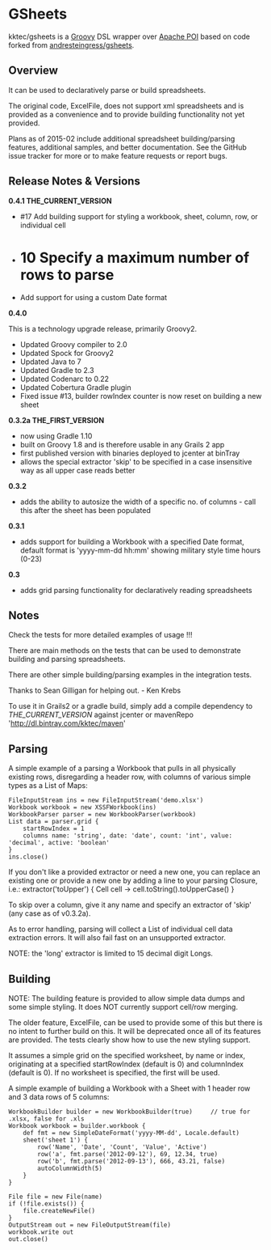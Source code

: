 GSheets
========

kktec/gsheets is a [Groovy](http://groovy.codehaus.org) DSL wrapper over [Apache POI](http://poi.apache.org) based on code forked from [andresteingress/gsheets](https://github.com/andresteingress/gsheets).

Overview
--------

It can be used to declaratively parse or build spreadsheets.

The original code, ExcelFile, does not support xml spreadsheets and is provided as a convenience and to provide building functionality not yet provided.

Plans as of 2015-02 include additional spreadsheet building/parsing features, additional samples, and better documentation.
See the GitHub issue tracker for more or to make feature requests or report bugs.



Release Notes & Versions
--------

__0.4.1 THE_CURRENT_VERSION__

* #17 Add building support for styling a workbook, sheet, column, row, or individual cell
* # 10 Specify a maximum number of rows to parse
* Add support for using a custom Date format 
 

__0.4.0__ 

This is a technology upgrade release, primarily Groovy2.
* Updated Groovy compiler to 2.0
* Updated Spock for Groovy2
* Updated Java to 7
* Updated Gradle to 2.3
* Updated Codenarc to 0.22
* Updated Cobertura Gradle plugin
* Fixed issue #13, builder rowIndex counter is now reset on building a new sheet

__0.3.2a THE_FIRST_VERSION__

* now using Gradle 1.10 
* built on Groovy 1.8 and is therefore usable in any Grails 2 app
* first published version with binaries deployed to jcenter at binTray
* allows the special extractor 'skip' to be specified in a case insensitive way as all upper case reads better
 
__0.3.2__

* adds the ability to autosize the width of a specific no. of columns - call this after the sheet has been populated

__0.3.1__

* adds support for building a Workbook with a specified Date format, default format is 'yyyy-mm-dd hh:mm' showing military style time hours (0-23)

__0.3__

* adds grid parsing functionality for declaratively reading spreadsheets



Notes
-----

Check the tests for more detailed examples of usage !!!

There are main methods on the tests that can be used to demonstrate building and parsing spreadsheets.

There are other simple building/parsing examples in the integration tests.

Thanks to Sean Gilligan for helping out. - Ken Krebs

To use it in Grails2 or a gradle build, simply add a compile dependency to *THE_CURRENT_VERSION* against jcenter or mavenRepo 'http://dl.bintray.com/kktec/maven'




Parsing
-------

A simple example of a parsing a Workbook that pulls in all physically existing rows, disregarding a header row, with columns of various simple types as a List of Maps:

    FileInputStream ins = new FileInputStream('demo.xlsx')
    Workbook workbook = new XSSFWorkbook(ins)
    WorkbookParser parser = new WorkbookParser(workbook)
    List data = parser.grid {
        startRowIndex = 1
        columns name: 'string', date: 'date', count: 'int', value: 'decimal', active: 'boolean'
    }
    ins.close()

If you don't like a provided extractor or need a new one, you can replace an existing one or provide a new one by adding a line to your parsing Closure, i.e.:
    extractor('toUpper') { Cell cell -> cell.toString().toUpperCase() }
    
To skip over a column, give it any name and specify an extractor of 'skip' (any case as of v0.3.2a).

As to error handling, parsing will collect a List of individual cell data extraction errors. It will also fail fast on an unsupported extractor.

NOTE: the 'long' extractor is limited to 15 decimal digit Longs.
 
 


Building
--------

NOTE:
The building feature is provided to allow simple data dumps and some simple styling. It does NOT currently support cell/row merging.

The older feature, ExcelFile, can be used to provide some of this but there is no intent to further build on this. It will be deprecated once all of its features are provided. The tests clearly show how to use the new styling support.

It assumes a simple grid on the specified worksheet, by name or index, originating at a specified startRowIndex (default is 0) and columnIndex (default is 0).
If no worksheet is specified, the first will be used. 

A simple example of building a Workbook with a Sheet with 1 header row and 3 data rows of 5 columns:

	WorkbookBuilder builder = new WorkbookBuilder(true)     // true for .xlsx, false for .xls
    Workbook workbook = builder.workbook {
        def fmt = new SimpleDateFormat('yyyy-MM-dd', Locale.default)
        sheet('sheet 1') {
            row('Name', 'Date', 'Count', 'Value', 'Active')
            row('a', fmt.parse('2012-09-12'), 69, 12.34, true)
            row('b', fmt.parse('2012-09-13'), 666, 43.21, false)
            autoColumnWidth(5)
        }
    }

    File file = new File(name)
    if (!file.exists()) {
        file.createNewFile()
    }
    OutputStream out = new FileOutputStream(file)
    workbook.write out
    out.close()


